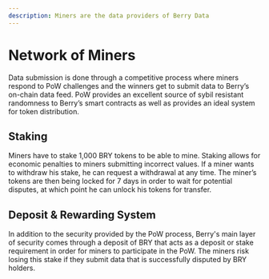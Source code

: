 ```yaml
---
description: Miners are the data providers of Berry Data
---
```


# Network of Miners

Data submission is done through a competitive process where miners respond to PoW challenges and the winners get to submit data to Berry’s on-chain data feed. PoW provides an excellent source of sybil resistant randomness to Berry’s smart contracts as well as provides an ideal system for token distribution.

## Staking

Miners have to stake 1,000 BRY tokens to be able to mine. Staking allows for economic penalties to miners submitting incorrect values. If a miner wants to withdraw his stake, he can request a withdrawal at any time. The miner’s tokens are then being locked for 7 days in order to wait for potential disputes, at which point he can unlock his tokens for transfer.

## **Deposit & Rewarding System**

In addition to the security provided by the PoW process, Berry's main layer of security comes through a deposit of BRY that acts as a deposit or stake requirement in order for miners to participate in the PoW. The miners risk losing this stake if they submit data that is successfully disputed by BRY holders.

